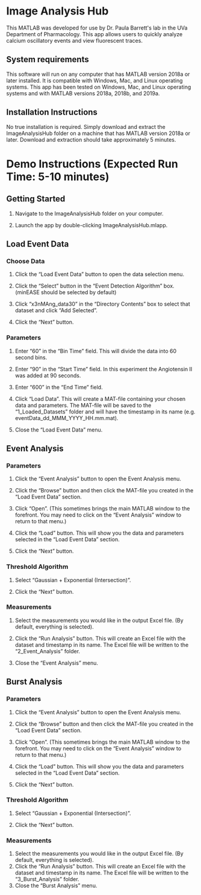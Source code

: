 # Image Analysis Hub

This MATLAB was developed for use by Dr. Paula Barrett's lab in the UVa Department of Pharmacology. This app allows users to quickly analyze calcium oscillatory events and view fluorescent traces.

## System requirements
This software will run on any computer that has MATLAB version 2018a or later installed. It is compatible with Windows, Mac, and Linux operating systems. This app has been tested on Windows, Mac, and Linux operating systems and with MATLAB versions 2018a, 2018b, and 2019a.

## Installation Instructions
No true installation is required. Simply download and extract the ImageAnalysisHub folder on a machine that has MATLAB version 2018a or later. Download and extraction should take approximately 5 minutes.

# Demo Instructions (Expected Run Time: 5-10 minutes)

## Getting Started

1.	Navigate to the ImageAnalysisHub folder on your computer.

2.	Launch the app by double-clicking ImageAnalysisHub.mlapp.

## Load Event Data

### Choose Data
1.	Click the “Load Event Data” button to open the data selection menu.

2.	Click the “Select” button in the “Event Detection Algorithm” box. (minEASE should be selected by default)

3.	Click “x3nMAng_data30” in the “Directory Contents” box to select that dataset and click “Add Selected”.

4.	Click the “Next” button.

### Parameters
1.	Enter “60” in the “Bin Time” field. This will divide the data into 60 second bins.

2.	Enter “90” in the “Start Time” field. In this experiment the Angiotensin II was added at 90 seconds.

3.	Enter “600” in the “End Time” field.

4.	Click “Load Data”. This will create a MAT-file containing your chosen data and parameters. The MAT-file will be saved to the “1_Loaded_Datasets” folder and will have the timestamp in its name (e.g. eventData_dd_MMM_YYYY_HH.mm.mat).

5.	Close the “Load Event Data” menu.

## Event Analysis

### Parameters

1.	Click the “Event Analysis” button to open the Event Analysis menu.

2.	Click the “Browse” button and then click the MAT-file you created in the “Load Event Data” section.

3.	Click “Open”. (This sometimes brings the main MATLAB window to the forefront. You may need to click on the “Event Analysis” window to return to that menu.)

4.	Click the “Load” button. This will show you the data and parameters selected in the “Load Event Data” section.

5.	Click the “Next” button.

### Threshold Algorithm

1.	Select “Gaussian + Exponential (Intersection)”.

2.	Click the “Next” button.

### Measurements
1.	Select the measurements you would like in the output Excel file. (By default, everything is selected).

2.	Click the “Run Analysis” button. This will create an Excel file with the dataset and timestamp in its name. The Excel file will be written to the “2_Event_Analysis” folder.

3.	Close the “Event Analysis” menu.

## Burst Analysis

### Parameters

1.	Click the “Event Analysis” button to open the Event Analysis menu.

2.	Click the “Browse” button and then click the MAT-file you created in the “Load Event Data” section.

3.	Click “Open”. (This sometimes brings the main MATLAB window to the forefront. You may need to click on the “Event Analysis” window to return to that menu.)

4.	Click the “Load” button. This will show you the data and parameters selected in the “Load Event Data” section.

5.	Click the “Next” button.

### Threshold Algorithm

1.	Select “Gaussian + Exponential (Intersection)”.

2.	Click the “Next” button.

### Measurements
1.	Select the measurements you would like in the output Excel file. (By default, everything is selected).
2.	Click the “Run Analysis” button. This will create an Excel file with the dataset and timestamp in its name. The Excel file will be written to the “3_Burst_Analysis” folder.
3.	Close the “Burst Analysis” menu.

